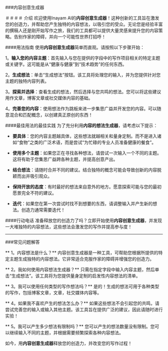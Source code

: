 ###内容创意生成器

＃＃＃＃ 介绍
欢迎使用Inayam AI的**内容创意生成器**！这种创新的工具旨在激发您的创造力，并帮助您产生独特的内容想法，以吸引您的受众。无论您是经验丰富的撰稿人还是刚开始写作之旅，我们的工具都可以提供大量灵感来提升您的内容策略。告别作家的障碍，并向一个可能性世界打招呼！

####用法指南
使用**内容创意生成器**简单而直观。请按照以下步骤开始：

1。**输入您的内容主题**：首先输入与您在提供的字段中的写作项目相关的特定主题或关键字。这可能是从“健康与健康”到“技术趋势”的任何东西。

2。**生成想法**：单击“生成想法”按钮。该工具将处理您的输入，并为您提供针对您主题的独特内容列表。

3。**探索并选择**：查看生成的想法，然后选择与您共鸣的想法。您可以将这些建议用作文章，博客文章或社交媒体内容的基础。

4。**完善您的内容**：使用想法作为跳板来进一步集思广益并开发您的内容。可以随意混合和匹配概念，以创建真正原创的东西！

####最佳用法的最佳实践
为了充分利用**内容的想法生成器**，请考虑以下提示：

-  **要具体**：您的内容主题越具体，这些想法就越相关和量身定制。而不是进入诸如“食物”之类的广泛术语，而是尝试“为忙碌的专业人员准备健康的餐食”。

-  **使用多个主题**：如果您正在寻找各种想法，请尝试一次输入一个不同的主题。这将有助于您集思广益跨各种主题，并提高创意产出。

-  **结合想法**：请随时合并不同的建议。结合独特的概念可能会导致创新的内容脱颖而出并吸引观众。

-  **保持开放的态度**：有时最好的想法来自意外的地方。愿意探索可能与您的最初愿景完全不符的建议。

-  **迭代**：如果您在第一次尝试时找不到想要的东西，请调整输入并产生新的想法。创造力通常需要迭代！

####行动电话
准备释放您的创造力了吗？立即开始使用**内容创意生成器**，并发现一大堆独特的内容想法，这些想法会激发您的写作并提高参与度！

---

###常见问题解答

** 1。内容想法是什么？**
内容创意生成器是一种工具，可帮助您根据所提供的特定主题生成独特的内容想法。它非常适合克服作家的障碍并增强您的创造力。

** 2。我如何使用内容想法生成器？**
只需在指定字段中输入内容主题，然后单击“生成想法”。该工具将为您提供量身定制的启发性内容想法的清单。

** 3。我可以使用任何类型的写作想法吗？**
是的！生成的想法可用于各种类型的写作，包括博客文章，文章，社交媒体内容等。

** 4。如果我不喜欢产生的想法怎么办？**
如果这些想法不会引起您的共鸣，请尝试完善您的输入或输入其他主题。该工具旨在提供广泛的建议，因此请随时进行实验！

** 5。我可以产生多少想法有限制吗？**
您可以产生的想法数量没有限制。您可以继续输入不同的主题，并根据需要频繁探索各种内容想法。

如今，用**内容创意生成器**释放您的创造力，并改变您的写作过程！